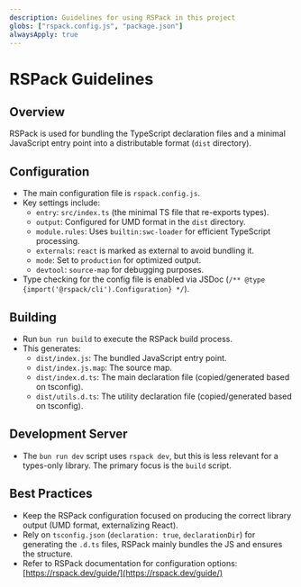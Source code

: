```yaml
---
description: Guidelines for using RSPack in this project
globs: ["rspack.config.js", "package.json"]
alwaysApply: true
---
```

# RSPack Guidelines

## Overview
RSPack is used for bundling the TypeScript declaration files and a minimal JavaScript entry point into a distributable format (`dist` directory).

## Configuration
- The main configuration file is `rspack.config.js`.
- Key settings include:
    - `entry`: `src/index.ts` (the minimal TS file that re-exports types).
    - `output`: Configured for UMD format in the `dist` directory.
    - `module.rules`: Uses `builtin:swc-loader` for efficient TypeScript processing.
    - `externals`: `react` is marked as external to avoid bundling it.
    - `mode`: Set to `production` for optimized output.
    - `devtool`: `source-map` for debugging purposes.
- Type checking for the config file is enabled via JSDoc (`/** @type {import('@rspack/cli').Configuration} */`).

## Building
- Run `bun run build` to execute the RSPack build process.
- This generates:
    - `dist/index.js`: The bundled JavaScript entry point.
    - `dist/index.js.map`: The source map.
    - `dist/index.d.ts`: The main declaration file (copied/generated based on tsconfig).
    - `dist/utils.d.ts`: The utility declaration file (copied/generated based on tsconfig).

## Development Server
- The `bun run dev` script uses `rspack dev`, but this is less relevant for a types-only library. The primary focus is the `build` script.

## Best Practices
- Keep the RSPack configuration focused on producing the correct library output (UMD format, externalizing React).
- Rely on `tsconfig.json` (`declaration: true`, `declarationDir`) for generating the `.d.ts` files, RSPack mainly bundles the JS and ensures the structure.
- Refer to RSPack documentation for configuration options: [https://rspack.dev/guide/](https://rspack.dev/guide/) 